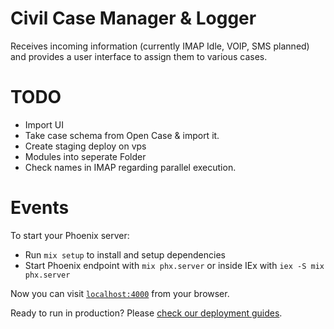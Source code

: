 # Civil Case Manager & Logger
Receives incoming information (currently IMAP Idle, VOIP, SMS planned) and provides a 
user interface to assign them to various cases. 

# TODO
* Import UI
* Take case schema from Open Case  & import it.
* Create staging deploy on vps
* Modules into seperate Folder
* Check names in IMAP regarding parallel execution. 

# Events

To start your Phoenix server:

  * Run `mix setup` to install and setup dependencies
  * Start Phoenix endpoint with `mix phx.server` or inside IEx with `iex -S mix phx.server`

Now you can visit [`localhost:4000`](http://localhost:4000) from your browser.

Ready to run in production? Please [check our deployment guides](https://hexdocs.pm/phoenix/deployment.html).

